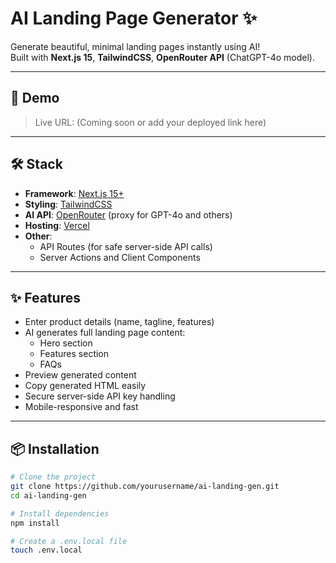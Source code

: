 # AI Landing Page Generator ✨

Generate beautiful, minimal landing pages instantly using AI!  
Built with **Next.js 15**, **TailwindCSS**, **OpenRouter API** (ChatGPT-4o model).

---

## 🚀 Demo

> Live URL: (Coming soon or add your deployed link here)

---

## 🛠 Stack

- **Framework**: [Next.js 15+](https://nextjs.org/)
- **Styling**: [TailwindCSS](https://tailwindcss.com/)
- **AI API**: [OpenRouter](https://openrouter.ai/) (proxy for GPT-4o and others)
- **Hosting**: [Vercel](https://vercel.com/)
- **Other**:
  - API Routes (for safe server-side API calls)
  - Server Actions and Client Components

---

## ✨ Features

- Enter product details (name, tagline, features)
- AI generates full landing page content:
  - Hero section
  - Features section
  - FAQs
- Preview generated content
- Copy generated HTML easily
- Secure server-side API key handling
- Mobile-responsive and fast

---

## 📦 Installation

```bash
# Clone the project
git clone https://github.com/yourusername/ai-landing-gen.git
cd ai-landing-gen

# Install dependencies
npm install

# Create a .env.local file
touch .env.local
